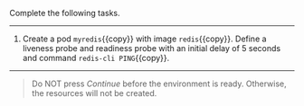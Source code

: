 Complete the following tasks.

---

1. Create a pod `myredis`{{copy}} with image `redis`{{copy}}. Define a liveness probe and readiness probe with an initial delay of 5 seconds and command `redis-cli PING`{{copy}}.

---
> Do NOT press *Continue* before the environment is ready. Otherwise, the resources will not be created.

<br/>
<br/>
